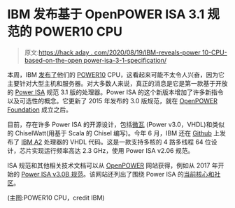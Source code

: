 # IBM 发布基于 OpenPOWER ISA 3.1 规范的 POWER10 CPU

> 原文:[https://hack aday . com/2020/08/19/IBM-reveals-power 10-CPU-based-on-the-open power-isa-3-1-specification/](https://hackaday.com/2020/08/19/ibm-reveals-power10-cpu-based-on-the-openpower-isa-3-1-specification/)

本周，IBM [发布了](https://newsroom.ibm.com/2020-08-17-IBM-Reveals-Next-Generation-IBM-POWER10-Processor)他们的 [POWER10](https://en.wikipedia.org/wiki/POWER10) CPU，这看起来可能不太令人兴奋，因为它主要针对大型主机和服务器。对大多数人来说，真正的消息是它是第一款基于开放的 [Power ISA](https://en.wikipedia.org/wiki/Power_ISA) 规范 3.1 版的处理器。Power ISA 的这个新版本增加了许多新指令以及可选性的概念。它更新了 2015 年发布的 3.0 版规范，就在 [OpenPOWER Foundation](https://en.wikipedia.org/wiki/OpenPOWER_Foundation) 成立之后。

目前，存在许多 Power ISA 的开源设计，包括[微瓦](https://en.wikipedia.org/wiki/OpenPOWER_Microwatt) (Power v3.0，VHDL)和类似的 ChiselWatt(用基于 Scala 的 Chisel 编写)。今年 6 月，IBM 还在 [Github](https://github.com/openpower-cores/a2i) 上发布了 [IBM A2](https://en.wikipedia.org/wiki/IBM_A2) 处理器的 VHDL 代码。这是一款支持多核的 4 路多线程 64 位设计，芯片实现运行频率高达 2.3 GHz，使用 Power ISA v2.06 规范。

ISA 规范和其他相关技术文档可以从 [OpenPOWER](https://openpowerfoundation.org/) 网站获得，例如从 2017 年开始的 [Power ISA v3.0B 规范](https://openpowerfoundation.org/?resource_lib=power-isa-version-3-0)。该网站还列出了围绕 Power ISA 的[当前核心和社区](https://openpowerfoundation.org/cores-and-more/)。

(主图:POWER10 CPU，credit IBM)